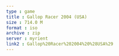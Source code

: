 ```yaml
---
type : game
title : Gallop Racer 2004 (USA)
size : 714.0 M
format : iso
archive : zip
server : myrient
link2 : Gallop%20Racer%202004%20%28USA%29
---
```

